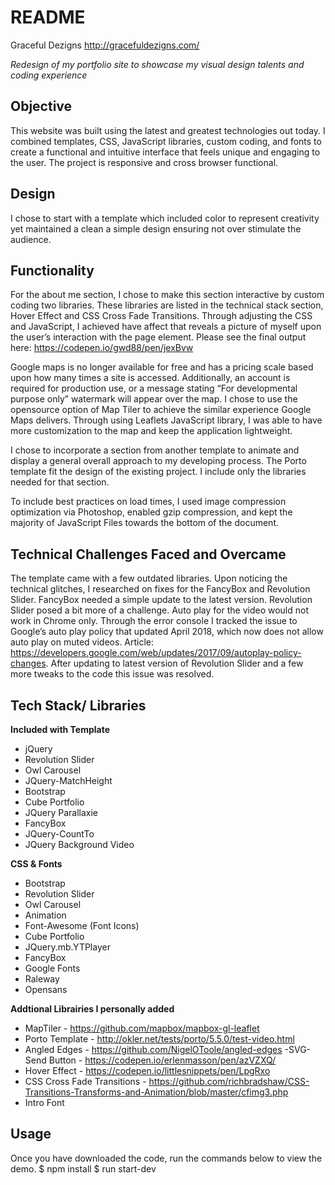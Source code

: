 # README

Graceful Dezigns 
http://gracefuldezigns.com/

*Redesign of my portfolio site to showcase my visual design talents and coding experience* 

## Objective
This website was built using the latest and greatest technologies out today. I combined templates, CSS, JavaScript libraries, custom coding, and fonts to create a functional and intuitive interface that feels unique and engaging to the user. The project is responsive and cross browser functional.
 
## Design 
I chose to start with a template which included color to represent creativity yet maintained a clean a simple design ensuring not over stimulate the audience.

## Functionality
For the about me section, I chose to make this section interactive by custom coding two libraries. These libraries are listed in the technical stack section, Hover Effect and CSS Cross Fade Transitions. Through adjusting the CSS and JavaScript, I achieved have affect that reveals a picture of myself upon the user’s interaction with the page element. Please see the final output here: https://codepen.io/gwd88/pen/jexBvw 

Google maps is no longer available for free and has a pricing scale based upon how many times a site is accessed. Additionally, an account is required for production use, or a message stating “For developmental purpose only” watermark will appear over the map. I chose to use the opensource option of Map Tiler to achieve the similar experience Google Maps delivers. Through using Leaflets JavaScript library, I was able to have more customization to the map and keep the application lightweight. 

I chose to incorporate a section from another template to animate and display a general overall approach to my developing process. The Porto template fit the design of the existing project. I include only the libraries needed for that section. 

To include best practices on load times, I used image compression optimization via Photoshop, enabled gzip compression, and kept the majority of JavaScript Files towards the bottom of the document. 

## Technical Challenges Faced and Overcame
The template came with a few outdated libraries. Upon noticing the technical glitches, I researched on fixes for the FancyBox and Revolution Slider.  FancyBox needed a simple update to the latest version. Revolution Slider posed a bit more of a challenge. Auto play for the video would not work in Chrome only. Through the error console I tracked the issue to Google’s auto play policy that updated April 2018, which now does not allow auto play on muted videos. Article: https://developers.google.com/web/updates/2017/09/autoplay-policy-changes. After updating to latest version of Revolution Slider and a few more tweaks to the code this issue was resolved. 
## Tech Stack/ Libraries 
**Included with Template**
-	jQuery
-	Revolution Slider 
-	Owl Carousel
-	JQuery-MatchHeight
-	Bootstrap
-	Cube Portfolio  
-	JQuery Parallaxie
-	FancyBox 
-	JQuery-CountTo
-	JQuery Background Video

**CSS & Fonts**
-	Bootstrap
-	Revolution Slider
-	Owl Carousel
-	Animation
-	Font-Awesome (Font Icons)
-	Cube Portfolio
-	JQuery.mb.YTPlayer
-	FancyBox
-	Google Fonts
- Raleway
-	Opensans

**Addtional Librairies I personally added**
- MapTiler - https://github.com/mapbox/mapbox-gl-leaflet
-	Porto Template -  http://okler.net/tests/porto/5.5.0/test-video.html 
- Angled Edges - https://github.com/NigelOToole/angled-edges 
-SVG- Send Button - https://codepen.io/erlenmasson/pen/azVZXQ/ 
- Hover Effect - https://codepen.io/littlesnippets/pen/LpgRxo
- CSS Cross Fade Transitions - https://github.com/richbradshaw/CSS-Transitions-Transforms-and-Animation/blob/master/cfimg3.php 
- Intro Font

## Usage
Once you have downloaded the code, run the commands below to view the demo.
$ npm install
$ run start-dev
